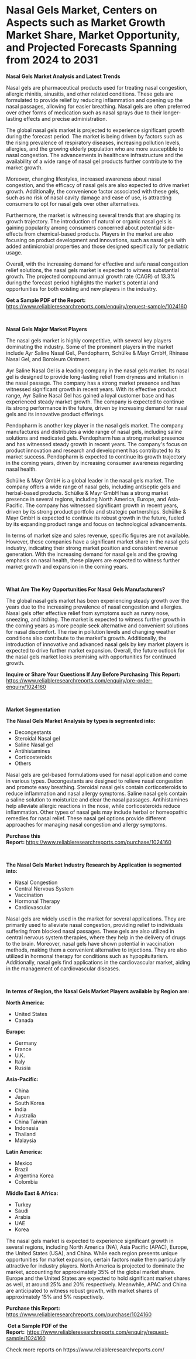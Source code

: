 <p><h1>Nasal Gels Market, Centers on Aspects such as Market Growth Market Share, Market Opportunity, and Projected Forecasts Spanning from 2024 to 2031</h1></p><p><strong>Nasal Gels Market Analysis and Latest Trends</strong></p>
<p><p>Nasal gels are pharmaceutical products used for treating nasal congestion, allergic rhinitis, sinusitis, and other related conditions. These gels are formulated to provide relief by reducing inflammation and opening up the nasal passages, allowing for easier breathing. Nasal gels are often preferred over other forms of medication such as nasal sprays due to their longer-lasting effects and precise administration.</p><p>The global nasal gels market is projected to experience significant growth during the forecast period. The market is being driven by factors such as the rising prevalence of respiratory diseases, increasing pollution levels, allergies, and the growing elderly population who are more susceptible to nasal congestion. The advancements in healthcare infrastructure and the availability of a wide range of nasal gel products further contribute to the market growth.</p><p>Moreover, changing lifestyles, increased awareness about nasal congestion, and the efficacy of nasal gels are also expected to drive market growth. Additionally, the convenience factor associated with these gels, such as no risk of nasal cavity damage and ease of use, is attracting consumers to opt for nasal gels over other alternatives.</p><p>Furthermore, the market is witnessing several trends that are shaping its growth trajectory. The introduction of natural or organic nasal gels is gaining popularity among consumers concerned about potential side-effects from chemical-based products. Players in the market are also focusing on product development and innovations, such as nasal gels with added antimicrobial properties and those designed specifically for pediatric usage.</p><p>Overall, with the increasing demand for effective and safe nasal congestion relief solutions, the nasal gels market is expected to witness substantial growth. The projected compound annual growth rate (CAGR) of 13.3% during the forecast period highlights the market's potential and opportunities for both existing and new players in the industry.</p></p>
<p><strong>Get a Sample PDF of the Report:&nbsp;</strong> <a href="https://www.reliableresearchreports.com/enquiry/request-sample/1024160">https://www.reliableresearchreports.com/enquiry/request-sample/1024160</a></p>
<p>&nbsp;</p>
<p><strong>Nasal Gels Major Market Players</strong></p>
<p><p>The nasal gels market is highly competitive, with several key players dominating the industry. Some of the prominent players in the market include Ayr Saline Nasal Gel., Pendopharm, Schülke & Mayr GmbH, Rhinase Nasal Gel, and Boroleum Ointment.</p><p>Ayr Saline Nasal Gel is a leading company in the nasal gels market. Its nasal gel is designed to provide long-lasting relief from dryness and irritation in the nasal passage. The company has a strong market presence and has witnessed significant growth in recent years. With its effective product range, Ayr Saline Nasal Gel has gained a loyal customer base and has experienced steady market growth. The company is expected to continue its strong performance in the future, driven by increasing demand for nasal gels and its innovative product offerings.</p><p>Pendopharm is another key player in the nasal gels market. The company manufactures and distributes a wide range of nasal gels, including saline solutions and medicated gels. Pendopharm has a strong market presence and has witnessed steady growth in recent years. The company's focus on product innovation and research and development has contributed to its market success. Pendopharm is expected to continue its growth trajectory in the coming years, driven by increasing consumer awareness regarding nasal health.</p><p>Schülke & Mayr GmbH is a global leader in the nasal gels market. The company offers a wide range of nasal gels, including antiseptic gels and herbal-based products. Schülke & Mayr GmbH has a strong market presence in several regions, including North America, Europe, and Asia-Pacific. The company has witnessed significant growth in recent years, driven by its strong product portfolio and strategic partnerships. Schülke & Mayr GmbH is expected to continue its robust growth in the future, fueled by its expanding product range and focus on technological advancements.</p><p>In terms of market size and sales revenue, specific figures are not available. However, these companies have a significant market share in the nasal gels industry, indicating their strong market position and consistent revenue generation. With the increasing demand for nasal gels and the growing emphasis on nasal health, these players are expected to witness further market growth and expansion in the coming years.</p></p>
<p>&nbsp;</p>
<p><strong>What Are The Key Opportunities For Nasal Gels Manufacturers?</strong></p>
<p><p>The global nasal gels market has been experiencing steady growth over the years due to the increasing prevalence of nasal congestion and allergies. Nasal gels offer effective relief from symptoms such as runny nose, sneezing, and itching. The market is expected to witness further growth in the coming years as more people seek alternative and convenient solutions for nasal discomfort. The rise in pollution levels and changing weather conditions also contribute to the market's growth. Additionally, the introduction of innovative and advanced nasal gels by key market players is expected to drive further market expansion. Overall, the future outlook for the nasal gels market looks promising with opportunities for continued growth.</p></p>
<p><strong>Inquire or Share Your Questions If Any Before Purchasing This Report:</strong> <a href="https://www.reliableresearchreports.com/enquiry/pre-order-enquiry/1024160">https://www.reliableresearchreports.com/enquiry/pre-order-enquiry/1024160</a></p>
<p>&nbsp;</p>
<p><strong>Market Segmentation</strong></p>
<p><strong>The Nasal Gels Market Analysis by types is segmented into:</strong></p>
<p><ul><li>Decongestants</li><li>Steroidal Nasal gel</li><li>Saline Nasal gel</li><li>Antihistamines</li><li>Corticosteroids</li><li>Others</li></ul></p>
<p><p>Nasal gels are gel-based formulations used for nasal application and come in various types. Decongestants are designed to relieve nasal congestion and promote easy breathing. Steroidal nasal gels contain corticosteroids to reduce inflammation and nasal allergy symptoms. Saline nasal gels contain a saline solution to moisturize and clear the nasal passages. Antihistamines help alleviate allergic reactions in the nose, while corticosteroids reduce inflammation. Other types of nasal gels may include herbal or homeopathic remedies for nasal relief. These nasal gel options provide different approaches for managing nasal congestion and allergy symptoms.</p></p>
<p><strong>Purchase this Report:&nbsp;</strong><a href="https://www.reliableresearchreports.com/purchase/1024160">https://www.reliableresearchreports.com/purchase/1024160</a></p>
<p>&nbsp;</p>
<p><strong>The Nasal Gels Market Industry Research by Application is segmented into:</strong></p>
<p><ul><li>Nasal Congestion</li><li>Central Nervous System</li><li>Vaccination</li><li>Hormonal Therapy</li><li>Cardiovascular</li></ul></p>
<p><p>Nasal gels are widely used in the market for several applications. They are primarily used to alleviate nasal congestion, providing relief to individuals suffering from blocked nasal passages. These gels are also utilized in central nervous system therapies, where they help in the delivery of drugs to the brain. Moreover, nasal gels have shown potential in vaccination methods, making them a convenient alternative to injections. They are also utilized in hormonal therapy for conditions such as hypopituitarism. Additionally, nasal gels find applications in the cardiovascular market, aiding in the management of cardiovascular diseases.</p></p>
<p>&nbsp;</p>
<p><strong>In terms of Region, the Nasal Gels Market Players available by Region are:</strong></p>
<p>
    <p> <strong> North America: </strong>
        <ul>
            <li>United States</li>
            <li>Canada</li>
        </ul>
        </p> 
    <p> <strong> Europe: </strong>
        <ul>
            <li>Germany</li>
            <li>France</li>
            <li>U.K.</li>
            <li>Italy</li>
            <li>Russia</li>
        </ul>
        </p> 
    <p> <strong> Asia-Pacific: </strong>
        <ul>
            <li>China</li>
            <li>Japan</li>
            <li>South Korea</li>
            <li>India</li>
            <li>Australia</li>
            <li>China Taiwan</li>
            <li>Indonesia</li>
            <li>Thailand</li>
            <li>Malaysia</li>
        </ul>
        </p> 
    <p> <strong> Latin America: </strong>
        <ul>
            <li>Mexico</li>
            <li>Brazil</li>
            <li>Argentina Korea</li>
            <li>Colombia</li>
        </ul>
        </p> 
    <p> <strong> Middle East & Africa: </strong>
        <ul>
            <li>Turkey</li>
            <li>Saudi</li>
            <li>Arabia</li>
            <li>UAE</li>
            <li>Korea</li>
        </ul>
    </p>
    </p>
<p><p>The nasal gels market is expected to experience significant growth in several regions, including North America (NA), Asia Pacific (APAC), Europe, the United States (USA), and China. While each region presents unique opportunities for market expansion, certain factors make them particularly attractive for industry players. North America is projected to dominate the market, accounting for approximately 35% of the global market share. Europe and the United States are expected to hold significant market shares as well, at around 25% and 20% respectively. Meanwhile, APAC and China are anticipated to witness robust growth, with market shares of approximately 15% and 5% respectively.</p></p>
<p><strong>Purchase this Report: </strong><a href="https://www.reliableresearchreports.com/purchase/1024160">https://www.reliableresearchreports.com/purchase/1024160</a></p>
<p>&nbsp;<strong>Get a Sample PDF of the Report:&nbsp;&nbsp;</strong><a href="https://www.reliableresearchreports.com/enquiry/request-sample/1024160">https://www.reliableresearchreports.com/enquiry/request-sample/1024160</a></p>
<p><strong></strong></p>
<p>Check more reports on https://www.reliableresearchreports.com/</p>